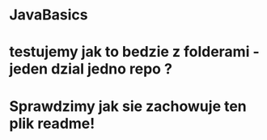 JavaBasics
==========

testujemy jak to bedzie z folderami - jeden dzial jedno repo ?
==========
<b>Sprawdzimy jak sie zachowuje ten plik readme!</b>
==========
